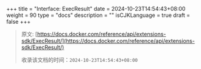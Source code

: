 +++
title = "Interface: ExecResult"
date = 2024-10-23T14:54:43+08:00
weight = 90
type = "docs"
description = ""
isCJKLanguage = true
draft = false
+++

> 原文: [https://docs.docker.com/reference/api/extensions-sdk/ExecResult/](https://docs.docker.com/reference/api/extensions-sdk/ExecResult/)
>
> 收录该文档的时间：`2024-10-23T14:54:43+08:00`
